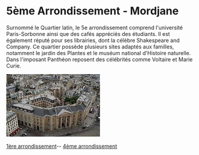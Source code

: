  # 5ème Arrondissement - Mordjane

 Surnommé le Quartier latin, le 5e arrondissement comprend l'université Paris-Sorbonne ainsi que des cafés appréciés des étudiants. Il est également réputé pour ses librairies, dont la célèbre Shakespeare and Company. Ce quartier possède plusieurs sites adaptés aux familles, notamment le jardin des Plantes et le muséum national d'Histoire naturelle. Dans l'imposant Panthéon reposent des célébrités comme Voltaire et Marie Curie.

![Image 5ème](/jeu-heros-paris/5.jpg "Photo du 5ème")

[1ère arrondissement](1.md)--
[4ème arrondissement](4.md)